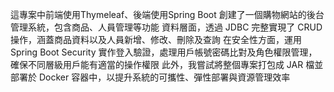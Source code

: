 這專案中前端使用Thymeleaf、後端使用Spring Boot 創建了一個購物網站的後台管理系統，包含商品、人員管理等功能
資料層面，透過 JDBC 完整實現了 CRUD 操作，涵蓋商品資料以及人員新增、修改、刪除及查詢
在安全性方面，運用 Spring Boot Security 實作登入驗證，處理用戶帳號密碼比對及角色權限管理，確保不同層級用戶能有適當的操作權限
此外，我嘗試將整個專案打包成 JAR 檔並部署於 Docker 容器中，以提升系統的可攜性、彈性部署與資源管理效率
